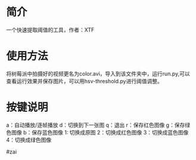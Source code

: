 # 简介
一个快速提取阈值的工具，作者：XTF
# 使用方法
将树莓派中拍摄好的视频更名为color.avi，导入到该文件夹中，运行run.py,可以查看运行效果并保存图片，可以用hsv-threshold.py进行阈值调整。
# 按键说明
a：自动播放/逐帧播放
d：切换到下一张图
q：退出
r：保存红色图像
g：保存绿色图像
b：保存蓝色图像
1: 切换成原图
2：切换成红色图像
3：切换成蓝色图像
4：切换成绿色图像

#zai
